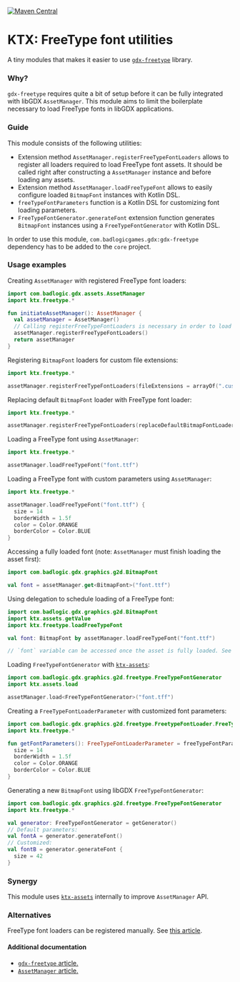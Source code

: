 [![Maven Central](https://img.shields.io/maven-central/v/io.github.libktx/ktx-freetype.svg)](https://search.maven.org/artifact/io.github.libktx/ktx-freetype)

# KTX: FreeType font utilities

A tiny modules that makes it easier to use [`gdx-freetype`](https://libgdx.com/wiki/extensions/gdx-freetype) library.

### Why?

`gdx-freetype` requires quite a bit of setup before it can be fully integrated with libGDX `AssetManager`. This module
aims to limit the boilerplate necessary to load FreeType fonts in libGDX applications.

### Guide

This module consists of the following utilities:

* Extension method `AssetManager.registerFreeTypeFontLoaders` allows to register all loaders required to load FreeType
font assets. It should be called right after constructing a `AssetManager` instance and before loading any assets.
* Extension method `AssetManager.loadFreeTypeFont` allows to easily configure loaded `BitmapFont` instances with Kotlin
DSL.
* `freeTypeFontParameters` function is a Kotlin DSL for customizing font loading parameters.
* `FreeTypeFontGenerator.generateFont` extension function generates `BitmapFont` instances using a
`FreeTypeFontGenerator` with Kotlin DSL.

In order to use this module, `com.badlogicgames.gdx:gdx-freetype` dependency has to be added to the `core` project.

### Usage examples

Creating `AssetManager` with registered FreeType font loaders:

```kotlin
import com.badlogic.gdx.assets.AssetManager
import ktx.freetype.*

fun initiateAssetManager(): AssetManager {
  val assetManager = AssetManager()
  // Calling registerFreeTypeFontLoaders is necessary in order to load TTF/OTF files:
  assetManager.registerFreeTypeFontLoaders()
  return assetManager
}
```

Registering `BitmapFont` loaders for custom file extensions:

```kotlin
import ktx.freetype.*

assetManager.registerFreeTypeFontLoaders(fileExtensions = arrayOf(".custom"))
```

Replacing default `BitmapFont` loader with FreeType font loader:

```kotlin
import ktx.freetype.*

assetManager.registerFreeTypeFontLoaders(replaceDefaultBitmapFontLoader = true)
```

Loading a FreeType font using `AssetManager`:

```kotlin
import ktx.freetype.*

assetManager.loadFreeTypeFont("font.ttf")
```

Loading a FreeType font with custom parameters using `AssetManager`:

```kotlin
import ktx.freetype.*

assetManager.loadFreeTypeFont("font.ttf") {
  size = 14
  borderWidth = 1.5f
  color = Color.ORANGE
  borderColor = Color.BLUE
}
```

Accessing a fully loaded font (note: `AssetManager` must finish loading the asset first):

```kotlin
import com.badlogic.gdx.graphics.g2d.BitmapFont

val font = assetManager.get<BitmapFont>("font.ttf")
```

Using delegation to schedule loading of a FreeType font:

```kotlin
import com.badlogic.gdx.graphics.g2d.BitmapFont
import ktx.assets.getValue
import ktx.freetype.loadFreeTypeFont

val font: BitmapFont by assetManager.loadFreeTypeFont("font.ttf")

// `font` variable can be accessed once the asset is fully loaded. See ktx-assets README.
```

Loading `FreeTypeFontGenerator` with [`ktx-assets`](../assets):

```kotlin
import com.badlogic.gdx.graphics.g2d.freetype.FreeTypeFontGenerator
import ktx.assets.load

assetManager.load<FreeTypeFontGenerator>("font.tff")
```

Creating a `FreeTypeFontLoaderParameter` with customized font parameters:

```kotlin
import com.badlogic.gdx.graphics.g2d.freetype.FreetypeFontLoader.FreeTypeFontLoaderParameter
import ktx.freetype.*

fun getFontParameters(): FreeTypeFontLoaderParameter = freeTypeFontParameters("font.ttf") {
  size = 14
  borderWidth = 1.5f
  color = Color.ORANGE
  borderColor = Color.BLUE
}
```

Generating a new `BitmapFont` using libGDX `FreeTypeFontGenerator`:

```kotlin
import com.badlogic.gdx.graphics.g2d.freetype.FreeTypeFontGenerator
import ktx.freetype.*

val generator: FreeTypeFontGenerator = getGenerator()
// Default parameters:
val fontA = generator.generateFont()
// Customized:
val fontB = generator.generateFont {
  size = 42
}
```

### Synergy

This module uses [`ktx-assets`](../assets) internally to improve `AssetManager` API.

### Alternatives

FreeType font loaders can be registered manually. See
[this article](https://libgdx.com/wiki/managing-your-assets#loading-a-ttf-using-the-assethandler).

#### Additional documentation

- [`gdx-freetype` article.](https://libgdx.com/wiki/extensions/gdx-freetype)
- [`AssetManager` article.](https://libgdx.com/wiki/managing-your-assets#loading-a-ttf-using-the-assethandler)
